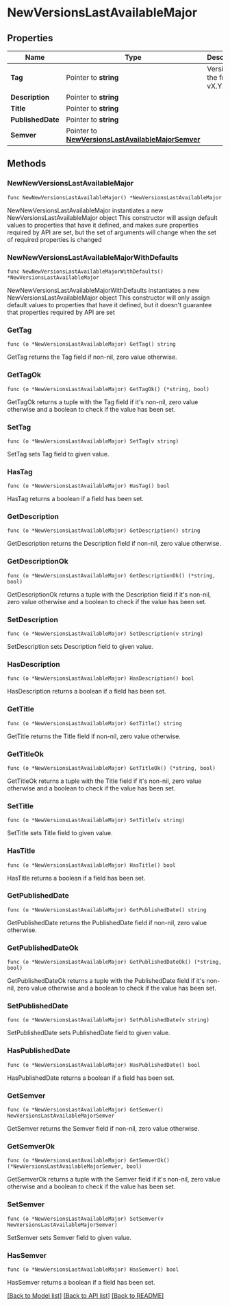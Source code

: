# NewVersionsLastAvailableMajor

## Properties

Name | Type | Description | Notes
------------ | ------------- | ------------- | -------------
**Tag** | Pointer to **string** | Version in the format vX.Y.Z | [optional] 
**Description** | Pointer to **string** |  | [optional] 
**Title** | Pointer to **string** |  | [optional] 
**PublishedDate** | Pointer to **string** |  | [optional] 
**Semver** | Pointer to [**NewVersionsLastAvailableMajorSemver**](NewVersionsLastAvailableMajorSemver.md) |  | [optional] 

## Methods

### NewNewVersionsLastAvailableMajor

`func NewNewVersionsLastAvailableMajor() *NewVersionsLastAvailableMajor`

NewNewVersionsLastAvailableMajor instantiates a new NewVersionsLastAvailableMajor object
This constructor will assign default values to properties that have it defined,
and makes sure properties required by API are set, but the set of arguments
will change when the set of required properties is changed

### NewNewVersionsLastAvailableMajorWithDefaults

`func NewNewVersionsLastAvailableMajorWithDefaults() *NewVersionsLastAvailableMajor`

NewNewVersionsLastAvailableMajorWithDefaults instantiates a new NewVersionsLastAvailableMajor object
This constructor will only assign default values to properties that have it defined,
but it doesn't guarantee that properties required by API are set

### GetTag

`func (o *NewVersionsLastAvailableMajor) GetTag() string`

GetTag returns the Tag field if non-nil, zero value otherwise.

### GetTagOk

`func (o *NewVersionsLastAvailableMajor) GetTagOk() (*string, bool)`

GetTagOk returns a tuple with the Tag field if it's non-nil, zero value otherwise
and a boolean to check if the value has been set.

### SetTag

`func (o *NewVersionsLastAvailableMajor) SetTag(v string)`

SetTag sets Tag field to given value.

### HasTag

`func (o *NewVersionsLastAvailableMajor) HasTag() bool`

HasTag returns a boolean if a field has been set.

### GetDescription

`func (o *NewVersionsLastAvailableMajor) GetDescription() string`

GetDescription returns the Description field if non-nil, zero value otherwise.

### GetDescriptionOk

`func (o *NewVersionsLastAvailableMajor) GetDescriptionOk() (*string, bool)`

GetDescriptionOk returns a tuple with the Description field if it's non-nil, zero value otherwise
and a boolean to check if the value has been set.

### SetDescription

`func (o *NewVersionsLastAvailableMajor) SetDescription(v string)`

SetDescription sets Description field to given value.

### HasDescription

`func (o *NewVersionsLastAvailableMajor) HasDescription() bool`

HasDescription returns a boolean if a field has been set.

### GetTitle

`func (o *NewVersionsLastAvailableMajor) GetTitle() string`

GetTitle returns the Title field if non-nil, zero value otherwise.

### GetTitleOk

`func (o *NewVersionsLastAvailableMajor) GetTitleOk() (*string, bool)`

GetTitleOk returns a tuple with the Title field if it's non-nil, zero value otherwise
and a boolean to check if the value has been set.

### SetTitle

`func (o *NewVersionsLastAvailableMajor) SetTitle(v string)`

SetTitle sets Title field to given value.

### HasTitle

`func (o *NewVersionsLastAvailableMajor) HasTitle() bool`

HasTitle returns a boolean if a field has been set.

### GetPublishedDate

`func (o *NewVersionsLastAvailableMajor) GetPublishedDate() string`

GetPublishedDate returns the PublishedDate field if non-nil, zero value otherwise.

### GetPublishedDateOk

`func (o *NewVersionsLastAvailableMajor) GetPublishedDateOk() (*string, bool)`

GetPublishedDateOk returns a tuple with the PublishedDate field if it's non-nil, zero value otherwise
and a boolean to check if the value has been set.

### SetPublishedDate

`func (o *NewVersionsLastAvailableMajor) SetPublishedDate(v string)`

SetPublishedDate sets PublishedDate field to given value.

### HasPublishedDate

`func (o *NewVersionsLastAvailableMajor) HasPublishedDate() bool`

HasPublishedDate returns a boolean if a field has been set.

### GetSemver

`func (o *NewVersionsLastAvailableMajor) GetSemver() NewVersionsLastAvailableMajorSemver`

GetSemver returns the Semver field if non-nil, zero value otherwise.

### GetSemverOk

`func (o *NewVersionsLastAvailableMajor) GetSemverOk() (*NewVersionsLastAvailableMajorSemver, bool)`

GetSemverOk returns a tuple with the Semver field if it's non-nil, zero value otherwise
and a boolean to check if the value has been set.

### SetSemver

`func (o *NewVersionsLastAvailableMajor) SetSemver(v NewVersionsLastAvailableMajorSemver)`

SetSemver sets Semver field to given value.

### HasSemver

`func (o *NewVersionsLastAvailableMajor) HasSemver() bool`

HasSemver returns a boolean if a field has been set.


[[Back to Model list]](../README.md#documentation-for-models) [[Back to API list]](../README.md#documentation-for-api-endpoints) [[Back to README]](../README.md)


